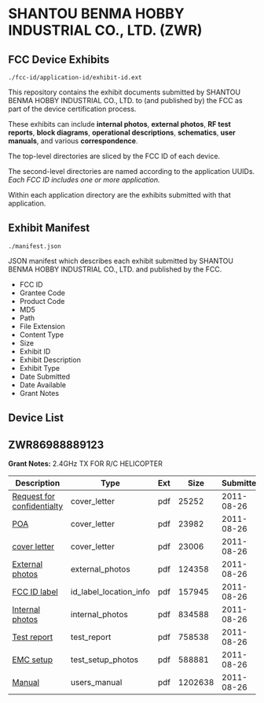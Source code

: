# SHANTOU BENMA HOBBY INDUSTRIAL CO., LTD. (ZWR)
## FCC Device Exhibits

```
./fcc-id/application-id/exhibit-id.ext
```

This repository contains the exhibit documents submitted by SHANTOU BENMA HOBBY INDUSTRIAL CO., LTD. to (and published by) the FCC as part of the device certification process.

These exhibits can include **internal photos**, **external photos**, **RF test reports**, **block diagrams**, **operational descriptions**, **schematics**, **user manuals**, and various **correspondence**.

The top-level directories are sliced by the FCC ID of each device.

The second-level directories are named according to the application UUIDs. *Each FCC ID includes one or more application.*

Within each application directory are the exhibits submitted with that application. 

## Exhibit Manifest

```
./manifest.json
```

JSON manifest which describes each exhibit submitted by SHANTOU BENMA HOBBY INDUSTRIAL CO., LTD. and published by the FCC.

- FCC ID
- Grantee Code
- Product Code
- MD5
- Path
- File Extension
- Content Type
- Size
- Exhibit ID
- Exhibit Description
- Exhibit Type
- Date Submitted
- Date Available
- Grant Notes

## Device List
## ZWR86988889123
**Grant Notes:** 2.4GHz TX FOR R/C HELICOPTER

| Description | Type | Ext | Size | Submitted | Available |
| ----------- | ---- | --- | ---- | --------- | --------- |
| [Request for confidentialty](ZWR86988889123/a07bc15a6a8e05e37281c0ca1044c4f9/1530596.pdf) | cover_letter | pdf | 25252 | 2011-08-26 | 2011-08-29 |
| [POA](ZWR86988889123/a07bc15a6a8e05e37281c0ca1044c4f9/1530597.pdf) | cover_letter | pdf | 23982 | 2011-08-26 | 2011-08-29 |
| [cover letter](ZWR86988889123/a07bc15a6a8e05e37281c0ca1044c4f9/1530598.pdf) | cover_letter | pdf | 23006 | 2011-08-26 | 2011-08-29 |
| [External photos](ZWR86988889123/a07bc15a6a8e05e37281c0ca1044c4f9/1530600.pdf) | external_photos | pdf | 124358 | 2011-08-26 | 2011-08-29 |
| [FCC ID label](ZWR86988889123/a07bc15a6a8e05e37281c0ca1044c4f9/1530601.pdf) | id_label_location_info | pdf | 157945 | 2011-08-26 | 2011-08-29 |
| [Internal photos](ZWR86988889123/a07bc15a6a8e05e37281c0ca1044c4f9/1530602.pdf) | internal_photos | pdf | 834588 | 2011-08-26 | 2011-08-29 |
| [Test report](ZWR86988889123/a07bc15a6a8e05e37281c0ca1044c4f9/1530606.pdf) | test_report | pdf | 758538 | 2011-08-26 | 2011-08-29 |
| [EMC setup](ZWR86988889123/a07bc15a6a8e05e37281c0ca1044c4f9/1530607.pdf) | test_setup_photos | pdf | 588881 | 2011-08-26 | 2011-08-29 |
| [Manual](ZWR86988889123/a07bc15a6a8e05e37281c0ca1044c4f9/1530608.pdf) | users_manual | pdf | 1202638 | 2011-08-26 | 2011-08-29 |
